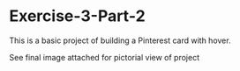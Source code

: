 # Exercise-3-Part-2
 This is a basic project of building a Pinterest card with hover.

 See final image attached for pictorial view of project
 

